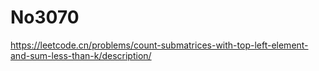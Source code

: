 # No3070

https://leetcode.cn/problems/count-submatrices-with-top-left-element-and-sum-less-than-k/description/
